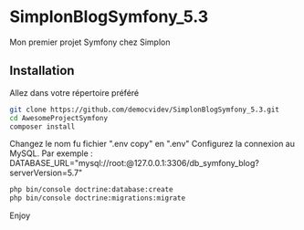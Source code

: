 # SimplonBlogSymfony_5.3

Mon premier projet Symfony chez Simplon

## Installation

Allez dans votre répertoire préféré

```bash
git clone https://github.com/democvidev/SimplonBlogSymfony_5.3.git
cd AwesomeProjectSymfony
composer install
```
Changez le nom fu fichier ".env copy" en ".env"
Configurez la connexion au MySQL. Par exemple : 
DATABASE_URL="mysql://root:@127.0.0.1:3306/db_symfony_blog?serverVersion=5.7"

```bash
php bin/console doctrine:database:create
php bin/console doctrine:migrations:migrate
```
Enjoy
